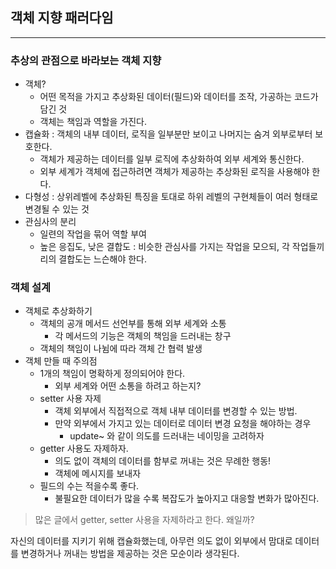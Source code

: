 ## 객체 지향 패러다임

---

### 추상의 관점으로 바라보는 객체 지향
- 객체? 
  - 어떤 목적을 가지고 추상화된 데이터(필드)와 데이터를 조작, 가공하는 코드가 담긴 것
  - 객체는 책임과 역할을 가진다.
- 캡슐화 : 객체의 내부 데이터, 로직을 일부분만 보이고 나머지는 숨겨 외부로부터 보호한다.
  - 객체가 제공하는 데이터를 일부 로직에 추상화하여 외부 세계와 통신한다.
  - 외부 세계가 객체에 접근하려면 객체가 제공하는 추상화된 로직을 사용해야 한다.
- 다형성 : 상위레벨에 추상화된 특징을 토대로 하위 레벨의 구현체들이 여러 형태로 변경될 수 있는 것
- 관심사의 분리
  - 일련의 작업을 묶어 역할 부여
  - 높은 응집도, 낮은 결합도 : 비슷한 관심사를 가지는 작업을 모으되, 각 작업들끼리의 결합도는 느슨해야 한다.

### 객체 설계
- 객체로 추상화하기
  - 객체의 공개 메서드 선언부를 통해 외부 세계와 소통 
    - 각 메서드의 기능은 객체의 책임을 드러내는 창구
  - 객체의 책임이 나뉨에 따라 객체 간 협력 발생
- 객체 만들 때 주의점
  - 1개의 책임이 명확하게 정의되어야 한다.
    - 외부 세계와 어떤 소통을 하려고 하는지?
  - setter 사용 자제
    - 객체 외부에서 직접적으로 객체 내부 데이터를 변경할 수 있는 방법.
    - 만약 외부에서 가지고 있는 데이터로 데이터 변경 요청을 해야하는 경우
      - update~ 와 같이 의도를 드러내는 네이밍을 고려하자
  - getter 사용도 자제하자.
    - 의도 없이 객체의 데이터를 함부로 꺼내는 것은 무례한 행동!
    - 객체에 메시지를 보내자
  - 필드의 수는 적을수록 좋다.
    - 불필요한 데이터가 많을 수록 복잡도가 높아지고 대응할 변화가 많아진다.

>많은 글에서 getter, setter 사용을 자제하라고 한다. 왜일까?

자신의 데이터를 지키기 위해 캡슐화했는데, 
아무런 의도 없이 외부에서 맘대로 데이터를 변경하거나 꺼내는 방법을 제공하는 것은 모순이라 생각된다.
